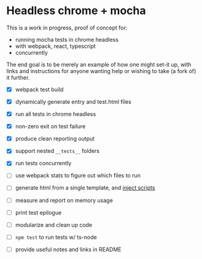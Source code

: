 # Headless chrome + mocha
This is a work in progress, proof of concept for:
- running mocha tests in chrome headless
- with webpack, react, typescript
- concurrently

The end goal is to be merely an example of how one might set-it up, with links and instructions for anyone wanting help or wishing to take (a fork of) it further.

- [x] webpack test build
- [x] dynamically generate entry and test.html files
- [x] run all tests in chrome headless
- [x] non-zero exit on test failure
- [x] produce clean reporting output
- [x] support nested `__tests__` folders
- [x] run tests concurrently
- [ ] use webpack stats to figure out which files to run
- [ ] generate html from a single template, and [inject scripts][1]
- [ ] measure and report on memory usage
- [ ] print test epilogue
- [ ] modularize and clean up code
- [ ] `npm test` to run tests w/ ts-node
- [ ] provide useful notes and links in README


[1]: https://github.com/GoogleChrome/puppeteer/blob/master/docs/api.md#pageaddscripttagoptions